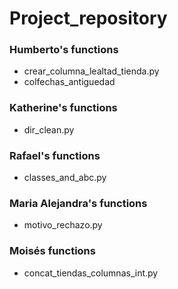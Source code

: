 # Project_repository

### Humberto's functions

- crear_columna_lealtad_tienda.py
- colfechas_antiguedad

### Katherine's functions

- dir_clean.py

### Rafael's functions

- classes_and_abc.py

### Maria Alejandra's functions

- motivo_rechazo.py

### Moisés functions

- concat_tiendas_columnas_int.py
